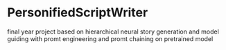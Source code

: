 # PersonifiedScriptWriter
final year project based on hierarchical neural story generation and model guiding with promt engineering and promt chaining on pretrained model
